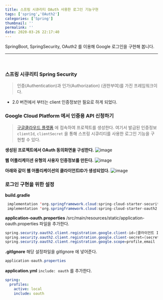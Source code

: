 ```yaml
---
title: 스프링 시큐리티 OAuth 사용한 로그인 기능구현
tags: ['spring','OAuth2']
categories: ['Spring']
thumbnail: ''
permalink: ''
date: 2020-03-26 22:17:40
---
```


SpringBoot, SpringSecurity, OAuth2 를 이용해 Google 로그인을 구현해 봅니다.
<!-- excerpt -->
<!-- toc -->

---
<br/>

### 스프링 시큐리티 Spring Security
> 인증(Authentication)과 인가(Authorization) (권한부여)를 가진 프레임워크이다.
- 2.0 버전에서 부터는 client 인증정보만 필요로 하게 되었다.

### Google Cloud Platform 에서 인증용 API 신청하기

> [구글클라우드 플랫폼](https://console.cloud.google.com/home/dashboard?project=fruite) 에 접속하여 프로젝트를 생성한다. 여기서 발급된 인증정보 `clientId`, `clientSecret` 을 통해 스프링 시큐리티를 사용한 로그인 기능을 구현할 수 있다.


__생성된 프로젝트에서 OAuth 동의화면을 구성한다.__
![image](https://user-images.githubusercontent.com/28856435/77653327-e1b7c380-6fb2-11ea-98bd-5ac9eb7393db.png)
<br/>

__웹 어플리케이션 유형의 사용자 인증정보를 만든다.__
![image](https://user-images.githubusercontent.com/28856435/77651410-17a77880-6fb0-11ea-9bf4-5ee0d1c1fed2.png)
<br/>

__아래와 같이 웹 어플리케이션의 클라이언트ID가 생성되었다.__
![image](https://user-images.githubusercontent.com/28856435/77651295-ecbd2480-6faf-11ea-85b2-09bbb8da3f9d.png)
<br/>


### 로그인 구현을 위한 설정

__build.gradle__
```java
 implementation 'org.springframework.cloud:spring-cloud-starter-security:2.1.2.RELEASE'
 implementation 'org.springframework.cloud:spring-cloud-starter-oauth2:2.1.2.RELEASE'
 ```

 __application-oauth.properties__
 /src/main/resources/static/application-oauth.properties 파일을 추가한다.

```java
spring.security.oauth2.client.registration.google.client-id={클라이언트 ID}
spring.security.oauth2.client.registration.google.client-secret={secret 코드}
spring.security.oauth2.client.registration.google.scope=profile,email
```

__.gitIgnore__
해당 설정파일을 gitIgnore 에 넣어준다.
```java
application-oauth.properties
```

__application.yml__
`include: oauth` 를 추가한다.

```yml
spring:
  profiles: 
    active: local
    include: oauth
```